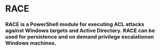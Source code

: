 # RACE
### RACE is a PowerShell module for executing ACL attacks against Windows targets and Active Directory. RACE can be used for persistence and on demand privilege escalationon Windows machines. 
